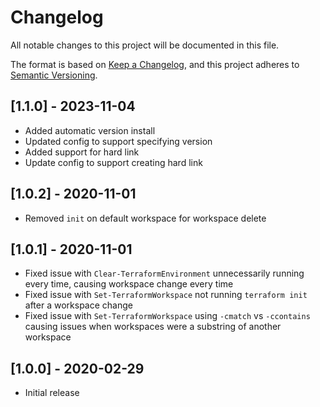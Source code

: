 # Changelog

All notable changes to this project will be documented in this file.

The format is based on [Keep a Changelog](https://keepachangelog.com/en/1.0.0/),
and this project adheres to [Semantic Versioning](https://semver.org/spec/v2.0.0.html).

## [1.1.0] - 2023-11-04

- Added automatic version install
- Updated config to support specifying version
- Added support for hard link
- Update config to support creating hard link

## [1.0.2] - 2020-11-01

- Removed `init` on default workspace for workspace delete

## [1.0.1] - 2020-11-01

- Fixed issue with `Clear-TerraformEnvironment` unnecessarily running every time, causing workspace change every time
- Fixed issue with `Set-TerraformWorkspace` not running `terraform init` after a workspace change
- Fixed issue with `Set-TerraformWorkspace` using `-cmatch` vs `-ccontains` causing issues when workspaces were a substring of another workspace

## [1.0.0] - 2020-02-29

- Initial release
